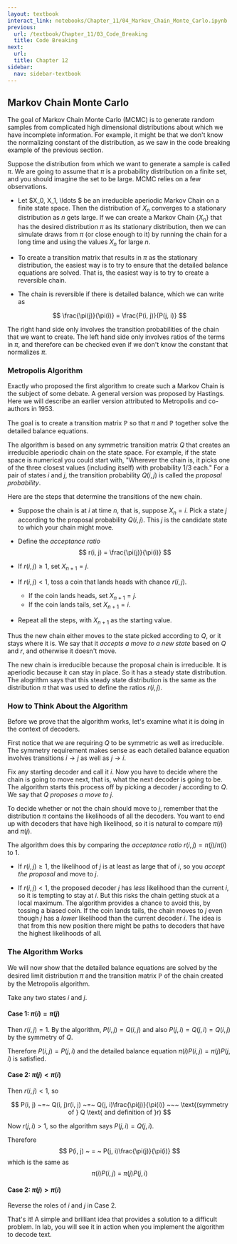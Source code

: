 ```yaml
---
layout: textbook
interact_link: notebooks/Chapter_11/04_Markov_Chain_Monte_Carlo.ipynb
previous:
  url: /textbook/Chapter_11/03_Code_Breaking
  title: Code Breaking
next:
  url: 
  title: Chapter 12
sidebar:
  nav: sidebar-textbook
---
```


## Markov Chain Monte Carlo ##

The goal of Markov Chain Monte Carlo (MCMC) is to generate random samples from complicated high dimensional distributions about which we have incomplete information. For example, it might be that we don't know the normalizing constant of the distribution, as we saw in the code breaking example of the previous section.

Suppose the distribution from which we want to generate a sample is called $\pi$. We are going to assume that $\pi$ is a probability distribution on a finite set, and you should imagine the set to be large. MCMC relies on a few observations.

- Let $X_0, X_1, \ldots $ be an irreducible aperiodic Markov Chain on a finite state space. Then the distribution of $X_n$ converges to a stationary distribution as $n$ gets large. If we can create a Markov Chain $\{X_n\}$ that has the desired distribution $\pi$ as its stationary distribution, then we can simulate draws from $\pi$ (or close enough to it) by running the chain for a long time and using the values $X_n$ for large $n$.

- To create a transition matrix that results in $\pi$ as the stationary distribution, the easiest way is to try to ensure that the detailed balance equations are solved. That is, the easiest way is to try to create a reversible chain.

- The chain is reversible if there is detailed balance, which we can write as 

$$
\frac{\pi(j)}{\pi(i)} = \frac{P(i, j)}{P(j, i)}
$$

The right hand side only involves the transition probabilities of the chain that we want to create. The left hand side only involves ratios of the terms in $\pi$, and therefore can be checked even if we don't know the constant that normalizes $\pi$.

### Metropolis Algorithm ###
Exactly who proposed the first algorithm to create such a Markov Chain is the subject of some debate. A general version was proposed by Hastings. Here we will describe an earlier version attributed to Metropolis and co-authors in 1953.

The goal is to create a transition matrix $\mathbb{P}$ so that $\pi$ and $\mathbb{P}$ together solve the detailed balance equations. 

The algorithm is based on any symmetric transition matrix $Q$ that creates an irreducible aperiodic chain on the state space. For example, if the state space is numerical you could start with, "Wherever the chain is, it picks one of the three closest values (including itself) with probability $1/3$ each." For a pair of states $i$ and $j$, the transition probability $Q(i, j)$ is called the *proposal probability*.

Here are the steps that determine the transitions of the new chain.

- Suppose the chain is at $i$ at time $n$, that is, suppose $X_n = i$. Pick a state $j$ according to the proposal probability $Q(i, j)$. This $j$ is the candidate state to which your chain might move.

- Define the *acceptance ratio*
$$
r(i, j) = \frac{\pi(j)}{\pi(i)}
$$

- If $r(i, j) \ge 1$, set $X_{n+1} = j$.

- If $r(i, j) < 1$, toss a coin that lands heads with chance $r(i, j)$. 
     - If the coin lands heads, set $X_{n+1} = j$. 
     - If the coin lands tails, set $X_{n+1} = i$.
- Repeat all the steps, with $X_{n+1}$ as the starting value.

Thus the new chain either moves to the state picked according to $Q$, or it stays where it is. We say that it *accepts a move to a new state* based on $Q$ and $r$, and otherwise it doesn't move. 

The new chain is irreducible because the proposal chain is irreducible. It is aperiodic because it can stay in place. So it has a steady state distribution. The alogrithm says that this steady state distribution is the same as the distribution $\pi$ that was used to define the ratios $r(i, j)$.

### How to Think About the Algorithm ###
Before we prove that the algorithm works, let's examine what it is doing in the context of decoders.

First notice that we are requiring $Q$ to be symmetric as well as irreducible. The symmetry requirement makes sense as each detailed balance equation involves transitions $i \to j$ as well as $j \to i$.

Fix any starting decoder and call it $i$. Now you have to decide where the chain is going to move next, that is, what the next decoder is going to be. The algorithm starts this process off by picking a decoder $j$ according to $Q$. We say that *$Q$ proposes a move to $j$*.

To decide whether or not the chain should move to $j$, remember that the distribution $\pi$ contains the likelihoods of all the decoders. You want to end up with decoders that have high likelihood, so it is natural to compare $\pi(i)$ and $\pi(j)$.

The algorithm does this by comparing the *acceptance ratio* $r(i, j) = \pi(j)/\pi(i)$ to 1. 

- If $r(i, j) \ge 1$, the likelihood of $j$ is at least as large that of $i$, so you *accept the proposal* and move to $j$. 

- If $r(i, j) < 1$, the proposed decoder $j$ has *less* likelihood than the current $i$, so it is tempting to stay at $i$. But this risks the chain getting stuck at a local maximum. The algorithm provides a chance to avoid this, by tossing a biased coin. If the coin lands tails, the chain moves to $j$ even though $j$ has a *lower* likelihood than the current decoder $i$. The idea is that from this new position there might be paths to decoders that have the highest likelihoods of all.

### The Algorithm Works ###
We will now show that the detailed balance equations are solved by the desired limit distribution $\pi$ and the transition matrix $\mathbb{P}$ of the chain created by the Metropolis algorithm.

Take any two states $i$ and $j$.

#### Case 1: $\pi(i) = \pi(j)$ ####
Then $r(i, j) = 1$. By the algorithm, $P(i, j) = Q(i, j)$ and also $P(j, i) = Q(j, i) = Q(i, j)$ by the symmetry of $Q$. 

Therefore $P(i, j) = P(j, i)$ and the detailed balance equation $\pi(i)P(i, j) = \pi(j)P(j, i)$ is satisfied.

#### Case 2: $\pi(j) < \pi(i)$ ####
Then $r(i, j) < 1$, so

$$
P(i, j) ~=~ Q(i, j)r(i, j) 
~=~ Q(j, i)\frac{\pi(j)}{\pi(i)} ~~~ \text{(symmetry of } Q \text{ and definition of }r) 
$$

Now $r(j, i) > 1$, so the algorithm says $P(j, i) = Q(j, i)$.

Therefore
$$
P(i, j) ~ = ~ P(j, i)\frac{\pi(j)}{\pi(i)}
$$
which is the same as
$$
\pi(i)P(i, j) ~ = ~ \pi(j)P(j, i)
$$

#### Case 2: $\pi(j) > \pi(i)$ ####
Reverse the roles of $i$ and $j$ in Case 2.

That's it! A simple and brilliant idea that provides a solution to a difficult problem. In lab, you will see it in action when you implement the algorithm to decode text.
